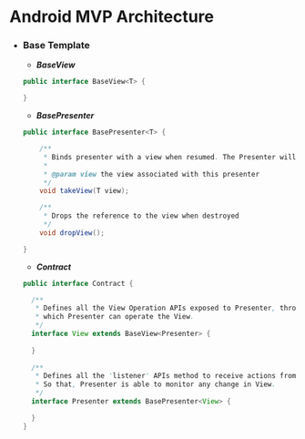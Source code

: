 # Android MVP Architecture

- ### Base Template 

  + ***BaseView***
  ```java
  public interface BaseView<T> {

  }
  ```

  + ***BasePresenter***
  ```java
  public interface BasePresenter<T> {

      /**
       * Binds presenter with a view when resumed. The Presenter will perform initialization here.
       *
       * @param view the view associated with this presenter
       */
      void takeView(T view);

      /**
       * Drops the reference to the view when destroyed
       */
      void dropView();

  }
  ```
  
  + ***Contract***
  ```java
  public interface Contract {

    /**
     * Defines all the View Operation APIs exposed to Presenter, through
     * which Presenter can operate the View.
     */
    interface View extends BaseView<Presenter> {
      
    }
    
    /**
     * Defines all the 'listener' APIs method to receive actions from View.
     * So that, Presenter is able to monitor any change in View.
     */
    interface Presenter extends BasePresenter<View> {

    }
  }
  ```  
  